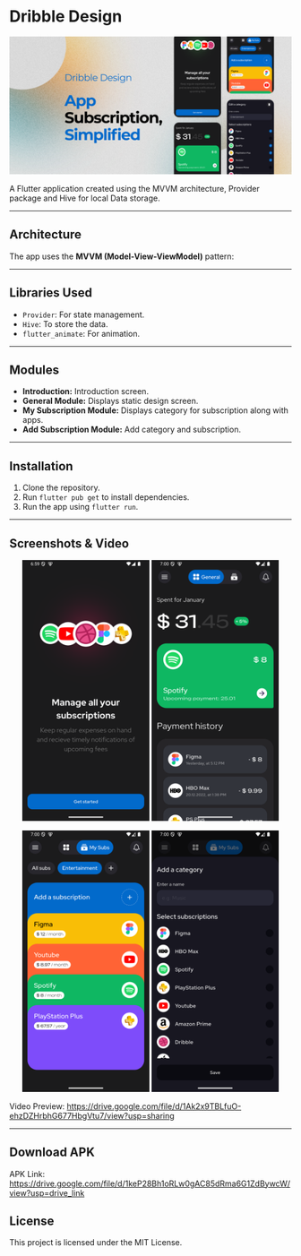# Dribble Design

![Dribble Design](./assets/readme/Thumbnail.png)

A Flutter application created using the MVVM architecture, Provider package and Hive for local Data storage.

---

## Architecture

The app uses the **MVVM (Model-View-ViewModel)** pattern:

---

## Libraries Used

- `Provider`: For state management.
- `Hive`: To store the data.
- `flutter_animate`: For animation.

---

## Modules

- **Introduction:** Introduction screen.
- **General Module:** Displays static design screen.
- **My Subscription Module:** Displays category for subscription along with apps.
- **Add Subscription Module:** Add category and subscription.

---

## Installation

1. Clone the repository.
2. Run `flutter pub get` to install dependencies.
3. Run the app using `flutter run`.

---

## Screenshots & Video

<p align="center">
  <img src="./assets/readme/screenshot1.png" alt="App Screenshot 1" width="45%">
  <img src="./assets/readme/screenshot2.png" alt="App Screenshot 2" width="45%">
</p>
<p align="center">
  <img src="./assets/readme/screenshot3.png" alt="App Screenshot 3" width="45%">
  <img src="./assets/readme/screenshot4.png" alt="App Screenshot 4" width="45%">
</p>

Video Preview:
https://drive.google.com/file/d/1Ak2x9TBLfuO-ehzDZHrbhG677HbgVtu7/view?usp=sharing

---

## Download APK

APK Link:
https://drive.google.com/file/d/1keP28Bh1oRLw0gAC85dRma6G1ZdBywcW/view?usp=drive_link

## License

This project is licensed under the MIT License.
